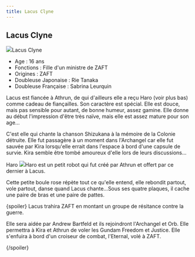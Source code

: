 ```yaml
---
title: Lacus Clyne
---
```


Lacus Clyne
-----------

![](/images/stories/saga/gundamseed/images/rakusu/rakusu003.jpg)Lacus Clyne   
- Age : 16 ans   
- Fonctions : Fille d'un ministre de ZAFT   
- Origines : ZAFT   
- Doubleuse Japonaise : Rie Tanaka   
- Doubleuse Française : Sabrina Leurquin


Lacus est fiancée à Athrun, de qui d'ailleurs elle a reçu Haro (voir plus bas) comme cadeau de fiançailles. Son caractère est spécial. Elle est douce, mais pas sensible pour autant, de bonne humeur, assez gamine. Elle donne au début l'impression d'être très naïve, mais elle est assez mature pour son age...


C'est elle qui chante la chanson Shizukana à la mémoire de la Colonie détruite. Elle fut passagère à un moment dans l'Archangel car elle fut sauvée par Kira lorsqu'elle errait dans l'espace à bord d'une capsule de survie. Kira semble être tombé amoureux d'elle lors de leurs discussions...



  
  
Haro
![](/images/stories/saga/gundamseed/images/haro/haro.gif)Haro est un petit robot qui fut créé par Athrun et offert par ce dernier à Lacus.


Cette petite boule rose répète tout ce qu'elle entend, elle rebondit partout, vole partout, danse quand Lacus chante...Sous ses quatre plaques, il cache une paire de bras et une paire de pattes.


{spoiler}
Lacus trahira ZAFT en montant un groupe de résitance contre la guerre.


Elle sera aidée par Andrew Bartfeld et ils rejoindront l'Archangel et Orb. Elle permettra à Kira et Athrun de voler les Gundam Freedom et Justice. Elle s'enfuira à bord d'un croiseur de combat, l'Eternal, volé à ZAFT.


{/spoiler}